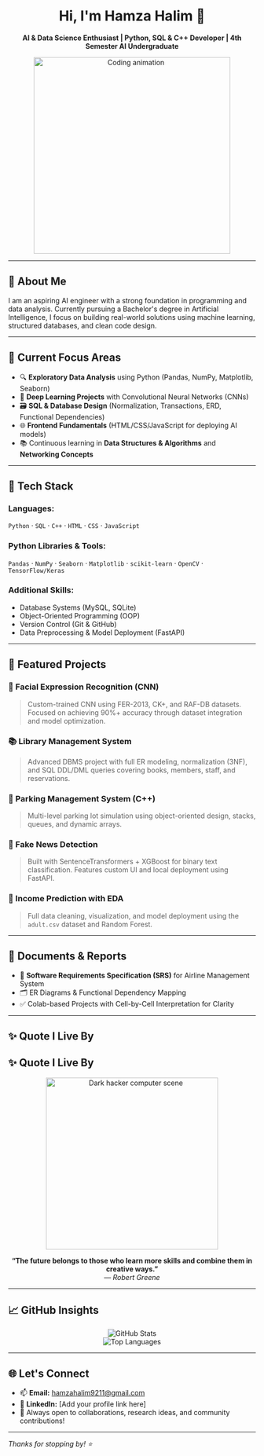<h1 align="center">Hi, I'm Hamza Halim 👋</h1>

<p align="center">
  <strong>AI & Data Science Enthusiast | Python, SQL & C++ Developer | 4th Semester AI Undergraduate</strong>
</p>

<p align="center">
  <img src="https://media.giphy.com/media/qgQUggAC3Pfv687qPC/giphy.gif" width="400" alt="Coding animation" />
</p>

---

## 🚀 About Me

I am an aspiring AI engineer with a strong foundation in programming and data analysis. Currently pursuing a Bachelor's degree in Artificial Intelligence, I focus on building real-world solutions using machine learning, structured databases, and clean code design.

---

## 🧠 Current Focus Areas

- 🔍 **Exploratory Data Analysis** using Python (Pandas, NumPy, Matplotlib, Seaborn)
- 🧠 **Deep Learning Projects** with Convolutional Neural Networks (CNNs)
- 🗃️ **SQL & Database Design** (Normalization, Transactions, ERD, Functional Dependencies)
- 🌐 **Frontend Fundamentals** (HTML/CSS/JavaScript for deploying AI models)
- 📚 Continuous learning in **Data Structures & Algorithms** and **Networking Concepts**

---

## 💼 Tech Stack

### Languages:
`Python` · `SQL` · `C++` · `HTML` · `CSS` · `JavaScript`

### Python Libraries & Tools:
`Pandas` · `NumPy` · `Seaborn` · `Matplotlib` · `scikit-learn` · `OpenCV` · `TensorFlow/Keras`

### Additional Skills:
- Database Systems (MySQL, SQLite)
- Object-Oriented Programming (OOP)
- Version Control (Git & GitHub)
- Data Preprocessing & Model Deployment (FastAPI)

---

## 📂 Featured Projects

### 🎯 Facial Expression Recognition (CNN)
> Custom-trained CNN using FER-2013, CK+, and RAF-DB datasets. Focused on achieving 90%+ accuracy through dataset integration and model optimization.

### 📚 Library Management System
> Advanced DBMS project with full ER modeling, normalization (3NF), and SQL DDL/DML queries covering books, members, staff, and reservations.

### 🚗 Parking Management System (C++)
> Multi-level parking lot simulation using object-oriented design, stacks, queues, and dynamic arrays.

### 📰 Fake News Detection
> Built with SentenceTransformers + XGBoost for binary text classification. Features custom UI and local deployment using FastAPI.

### 💼 Income Prediction with EDA
> Full data cleaning, visualization, and model deployment using the `adult.csv` dataset and Random Forest.

---

## 📑 Documents & Reports

- 📘 **Software Requirements Specification (SRS)** for Airline Management System  
- 🗂️ ER Diagrams & Functional Dependency Mapping  
- ✅ Colab-based Projects with Cell-by-Cell Interpretation for Clarity  

---

## ✨ Quote I Live By

## ✨ Quote I Live By

<p align="center">
  <img src="https://i.imgur.com/pQT0l.gif" width="350" alt="Dark hacker computer scene" />
</p>

<p align="center">
  <strong>“The future belongs to those who learn more skills and combine them in creative ways.”</strong><br/>
  <em>— Robert Greene</em>
</p>




---

## 📈 GitHub Insights

<p align="center">
  <img src="https://github-readme-stats.vercel.app/api?username=HamzaHalim&show_icons=true&theme=default" alt="GitHub Stats" />
  <br/>
  <img src="https://github-readme-stats.vercel.app/api/top-langs/?username=HamzaHalim&layout=compact&theme=default" alt="Top Languages" />
</p>

---

## 🌐 Let's Connect

- 📫 **Email:** hamzahalim9211@gmail.com 
- 💼 **LinkedIn:** [Add your profile link here]  
- 🤝 Always open to collaborations, research ideas, and community contributions!

---

_Thanks for stopping by! ⭐_
